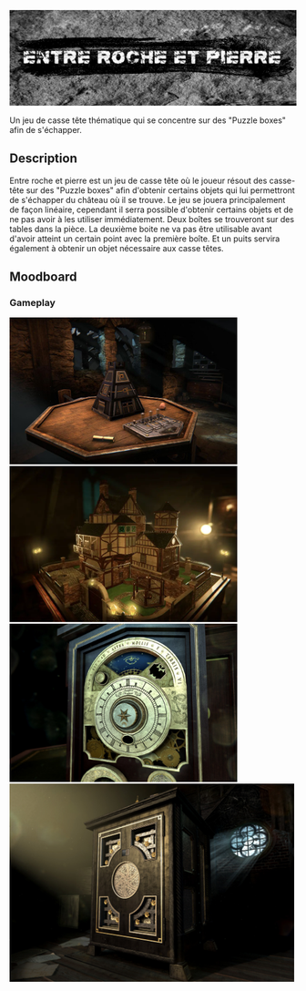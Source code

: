 <img src="medias/VrLogo.png" style="width: 800px;"></img>

Un jeu de casse tête thématique qui se concentre sur des "Puzzle boxes" afin de s'échapper.

## Description

Entre roche et pierre est un jeu de casse tête où le joueur résout des casse-tête sur des "Puzzle boxes" afin d'obtenir certains objets qui lui permettront de s'échapper du château où il se trouve. Le jeu se jouera principalement de façon linéaire, cependant il serra possible d'obtenir certains objets et de ne pas avoir à les utiliser immédiatement. Deux boîtes se trouveront sur des tables dans la pièce. La deuxième boite ne va pas être utilisable avant d'avoir atteint un certain point avec la première boîte. Et un puits servira également à obtenir un objet nécessaire aux casse têtes.

## Moodboard
### Gameplay
<img src="medias/Boite1.png" style="width: 400px;"></img> <img src="medias/Boite2.png" style="width: 400px;"></img> <img src="medias/Boite3.png" style="width: 400px;"></img> <img src="medias/Boite4.png" style="width: 500px;"></img>

